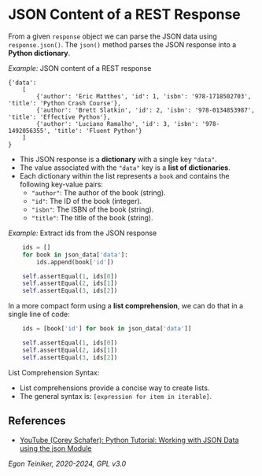# JSON Content of a REST Response

From a given `response` object we can parse the JSON data using `response.json()`.
The `json()` method parses the JSON response into a **Python dictionary**.

_Example:_ JSON content of a REST response
```
{'data':
    [
        {'author': 'Eric Matthes', 'id': 1, 'isbn': '978-1718502703', 'title': 'Python Crash Course'},
        {'author': 'Brett Slatkin', 'id': 2, 'isbn': '978-0134853987', 'title': 'Effective Python'},
        {'author': 'Luciano Ramalho', 'id': 3, 'isbn': '978-1492056355', 'title': 'Fluent Python'}
    ]
}
```

* This JSON response is a **dictionary** with a single key `"data"`.
* The value associated with the `"data"` key is a **list of dictionaries**.
* Each dictionary within the list represents a `book` and contains the following
    key-value pairs:
    * `"author"`: The author of the book (string).
    * `"id"`: The ID of the book (integer).
    * `"isbn"`: The ISBN of the book (string).
    * `"title"`: The title of the book (string).


_Example:_ Extract ids from the JSON response
```Python
    ids = []
    for book in json_data['data']:
        ids.append(book['id'])

    self.assertEqual(1, ids[0])
    self.assertEqual(2, ids[1])
    self.assertEqual(3, ids[2])
```

In a more compact form using a **list comprehension**, we can do that
in a single line of code:
```Python
    ids = [book['id'] for book in json_data['data']]

    self.assertEqual(1, ids[0])
    self.assertEqual(2, ids[1])
    self.assertEqual(3, ids[2])
```

List Comprehension Syntax:
* List comprehensions provide a concise way to create lists.
* The general syntax is: `[expression for item in iterable]`.


## References

* [YouTube (Corey Schafer): Python Tutorial: Working with JSON Data using the json Module](https://youtu.be/9N6a-VLBa2I?si=9ER0IaVaDoQWmVo9)


*Egon Teiniker, 2020-2024, GPL v3.0*
